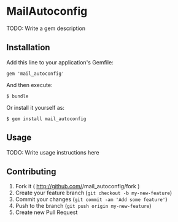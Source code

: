 # MailAutoconfig

TODO: Write a gem description

## Installation

Add this line to your application's Gemfile:

    gem 'mail_autoconfig'

And then execute:

    $ bundle

Or install it yourself as:

    $ gem install mail_autoconfig

## Usage

TODO: Write usage instructions here

## Contributing

1. Fork it ( http://github.com/<my-github-username>/mail_autoconfig/fork )
2. Create your feature branch (`git checkout -b my-new-feature`)
3. Commit your changes (`git commit -am 'Add some feature'`)
4. Push to the branch (`git push origin my-new-feature`)
5. Create new Pull Request
